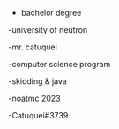 - bachelor degree

-university of neutron

-mr. catuquei

-computer science program

-skidding & java

-noatmc 2023




-Catuquei#3739

